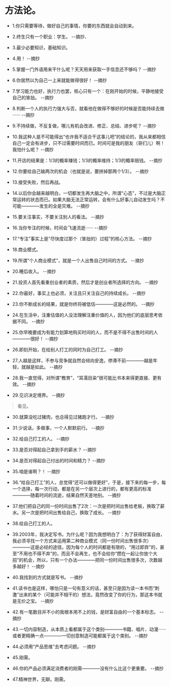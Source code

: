 # 方法论。

- 1.你只需要等待，做好自己的事情，你要的东西就会自动到来。

- 2.终生只有一个职业：学生。 --摘抄、

- 3.最少必要知识，基础知识。

- 4.用！ --摘抄

- 5.掌握一门外语用来干什么呢？天天用来获取一手信息还不够吗？ --摘抄

- 6.你居然以为自己一上来就能做得很好！ --摘抄

- 7.学习能力也好，执行力也罢，核心只有一个：在刚开始的时候，平静地接受自己的笨拙。 --摘抄

- 8.判断一个人的执行力强大与否，就看他在做得不够好的时候是否能持续去做······ --摘抄

- 9.不持续做，不反复做，哪儿有机会改进、修正、总结、进步呢？ --摘抄

- 10.我这种人是不可能得出“也许我不适合干这事儿吧”的结论的，我从来都相信自己一定会有进步，只不过需要时间而已。时间可是我的朋友（哥们儿）啊！我怕什么呢？ --摘抄

- 11.开店的结果是：1/3的概率赚钱；1/3的概率维持；1/3的概率赔钱。 --摘抄

- 12.你要给自己输两次的机会（也就是说，要拼掉那两个1/3）。 --摘抄

- 13.接受失败，然后再战。

- 14.以后你会越来越明白，一切都发生再大脑之中，所谓“心态”，不过是大脑正常运转的状态而已。如果大脑无法正常运转，会有什么好事儿自动发生吗？不可能————发生的全是灾难。 --摘抄

- 15.要关注事实，不要关注别人的看法。 --摘抄

- 16.当你专注的时候，时间会飞速流逝······ --摘抄

- 17.“专注”事实上是“尽快度过那个（笨拙的）过程”的核心方法。 --摘抄

- 18.商业模式。

- 19.所谓“个人商业模式”，就是一个人出售自己时间的方式。 --摘抄

- 20.睡后收入。 --摘抄

- 21.投资人首先看重创业者的素质，然后才是创业者所选择的方向。 --摘抄

- 22.你最好，事实上也必须，关注且只关注自己的持续成长。 --摘抄

- 23.你不断成长的结果，就是你终将被低估————这是必然的。 --摘抄

- 24.在生活中，注重估值的人没法理解注重价值的人，因为他们的底层思考依据不同。 --摘抄

- 25.你早晚要成为有能力划算地购买时间的人，而不是不得不出售时间的人————很好！ --摘抄

- 26.即刻开始，在给别人打工的同时为自己打工。 --摘抄

- 27.人越是这样，不参与竞争就自然会倾向安逸，停滞不前————越是年轻，就越是如此。 --摘抄

- 28.我一直觉得，对所谓“教育”，“耳濡目染”很可能比书本来得更直接、更有效。 --摘抄

- 29.见识决定境界。 --摘抄

>看见。

- 30.就算没吃过猪肉，也总得见过猪跑才行。 --摘抄

- 31.少说话，多做事，一个人默默前行。 --摘抄

- 32.给自己打工的人。 --摘抄

- 33.是否对得起自己拿到手的薪水？ --摘抄

- 34.是否对得起自己付出的时间和精力？ --摘抄

- 35.咱是谁啊？！ --摘抄

- 36.“给自己打工”的人，总觉得“还可以做得更好”，于是，接下来的每一步，每一个选择，每一次行动，都是在另一个层次上进行的，都有更高的标准————随着时间的流逝，结果自然天差地别。 --摘抄

- 37.他们把自己的同一份时间出售了2次：一次是把时间出售给老板，换取了薪水。另一次是把时间出售给自己，换取了成长。 --摘抄

- 38.给自己打工的人。

- 39.2003年，我决定写书。为什么呢？因为我想明白了：为了获得财富自由，我必须寻找一个方式来运用第二种商业模式（同一份时间出售很多次）————这是必经的途径。因为每个人的时间都是有限的，“用过即弃”的，甚至“不用也不得不弃”的，而且不会再生，也不会给你“攒在一起让你放个大招”的机会，所以，只有一个办法————把同一份时间出售很多次，次数越多越好！ --摘抄

- 40.我找到的方式就是写书。 --摘抄

- 41.读书也是这样，哪怕只是一句有意义的话，甚至只是因为读一本书而“刺激”出来的某个（可能并不相干的）想法，竟然改变了你的行为，那这本书就是无价之宝。 --摘抄

- 42.有一笔数目并不小的我根本用不上的钱，是财富自由的一个基本标志。 --摘抄

- 43.一切内容制造，从本质上看都属于这个类别————书籍、唱片、动漫······或者更精确一点————一切创意制造可能都属于这个类别。 --摘抄

- 44.必须用“产品思维”去考虑问题。 --摘抄

- 45.刚需。

- 46.你的产品必须满足消费者的刚需————没有什么比这个更重要。 --摘抄

- 47.精神世界，无聊。刚需。
